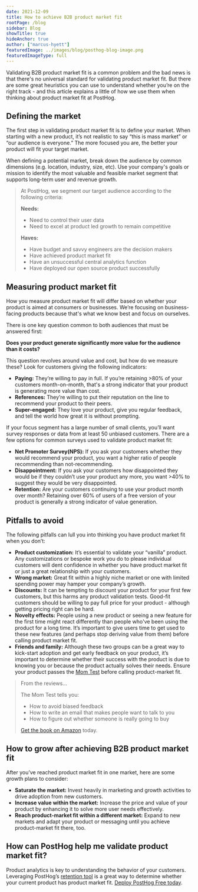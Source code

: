 ```yaml
---
date: 2021-12-09
title: How to achieve B2B product market fit
rootPage: /blog
sidebar: Blog
showTitle: true
hideAnchor: true
author: ["marcus-hyett"]
featuredImage: ../images/blog/posthog-blog-image.png
featuredImageType: full
---
```


Validating B2B product market fit is a common problem and the bad news is that there's no universal standard for validating product market fit. But there are some great heuristics you can use to understand whether you’re on the right track - and this article explains a little of how we use them when thinking about product market fit at PostHog.

## Defining the market
The first step in validating product market fit is to define your market. When starting with a new product, it’s not realistic to say “this is mass market” or “our audience is everyone.” The more focused you are, the better your product will fit your target market.

When defining a potential market, break down the audience by common dimensions (e.g. location, industry, size, etc). Use your company's goals or mission to identify the most valuable and feasible market segment that supports long-term user and revenue growth. 

> At PostHog, we segment our target audience according to the following criteria:
> 
> **Needs:**
> - Need to control their user data
> - Need to excel at product led growth to remain competitive
> 
> **Haves:**
> - Have budget and savvy engineers are the decision makers
> - Have achieved product market fit
> - Have an unsuccessful central analytics function
> - Have deployed our open source product successfully

## Measuring product market fit
How you measure product market fit will differ based on whether your product is aimed at consumers or businesses. We’re focusing on business-facing products because that's what we know best and focus on ourselves. 

There is one key question common to both audiences that must be answered first:

**Does your product generate significantly more value for the audience than it costs?**

This question revolves around value and cost, but how do we measure these? Look for customers giving the following indicators:
- **Paying:** They’re willing to pay in full. If you’re retaining >80% of your customers month-on-month, that's a strong indicator that your product is generating more value than cost.
- **References:** They’re willing to put their reputation on the line to recommend your product to their peers.
- **Super-engaged:** They love your product, give you regular feedback, and tell the world how great it is without prompting.

If your focus segment has a large number of small clients, you’ll want survey responses or data from at least 50 unbiased customers. There are a few options for common surveys used to validate product market fit:
- **Net Promoter Survey(NPS):** If you ask your customers whether they would recommend your product, you want a higher ratio of people recommending than not-recommending.
- **Disappointment:** If you ask your customers how disappointed they would be if they couldn’t use your product any more, you want >40% to suggest they would be very disappointed.
- **Retention:** Are your customers continuing to use your product month over month? Retaining over 60% of users of a free version of your product is generally a strong indicator of value generation.

## Pitfalls to avoid
The following pitfalls can lull you into thinking you have product market fit when you don’t:
- **Product customization:** It’s essential to validate your “vanilla” product. Any customizations or bespoke work you do to please individual customers will dent confidence in whether you have product market fit or just a great relationship with your customers.
- **Wrong market:** Great fit within a highly niche market or one with limited spending power may hamper your company’s growth.
- **Discounts:** It can be tempting to discount your product for your first few customers, but this harms any product validation tests. Good-fit customers should be willing to pay full price for your product - although getting pricing right can be hard.
- **Novelty effects:** People using a new product or seeing a new feature for the first time might react differently than people who've been using the product for a long time. It’s important to give users time to get used to these new features (and perhaps stop deriving value from them) before calling product market fit.
- **Friends and family:** Although these two groups can be a great way to kick-start adoption and get early feedback on your product, it’s important to determine whether their success with the product is due to knowing you or because the product actually solves their needs. Ensure your product passes the [Mom Test](http://momtestbook.com/) before calling product-market fit.

> From the reviews...
> 
> The Mom Test tells you:
> - How to avoid biased feedback
> - How to write an email that makes people want to talk to you
> - How to figure out whether someone is really going to buy
> 
> [Get the book on Amazon](https://www.amazon.com/Mom-Test-customers-business-everyone/dp/1492180742) today.

## How to grow after achieving B2B product market fit
After you’ve reached product market fit in one market, here are some growth plans to consider:
- **Saturate the market:** Invest heavily in marketing and growth activities to drive adoption from new customers.
- **Increase value within the market:** Increase the price and value of your product by enhancing it to solve more user needs effectively. 
- **Reach product-market fit within a different market:** Expand to new markets and adapt your product or messaging until you achieve product-market fit there, too.

## How can PostHog help me validate product market fit?
Product analytics is key to understanding the behavior of your customers. 
Leveraging PostHog’s [retention tool](/docs/user-guides/retention) is a great way to determine whether your current product has product market fit. [Deploy PostHog Free today](/docs/self-host#deploy). 
